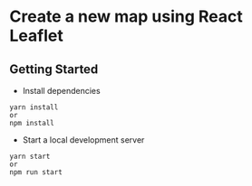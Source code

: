 # Create a new map using React Leaflet

## Getting Started
* Install dependencies
```
yarn install
or
npm install
```
* Start a local development server
```
yarn start
or
npm run start
```
